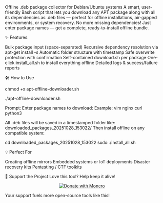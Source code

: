 Offline .deb package collector for Debian/Ubuntu systems
A smart, user-friendly Bash script that lets you download any APT package along with all its dependencies as .deb files — perfect for offline installations, air-gapped environments, or system recovery.
No more missing dependencies!
Just enter package names — get a complete, ready-to-install offline bundle.

✨ Features

Bulk package input (space-separated)
Recursive dependency resolution via apt-get install -s
Automatic folder structure with timestamp
Safe overwrite protection with confirmation
Self-contained download.sh per package
One-click install_all.sh to install everything offline
Detailed logs & success/failure reports


🛠️ How to Use

chmod +x apt-offline-downloader.sh

./apt-offline-downloader.sh

Prompt: Enter package names to download: 
Example: vim nginx curl python3


All .deb files will be saved in a timestamped folder like:
downloaded_packages_20251028_153022/
Then install offline on any compatible system:

cd downloaded_packages_20251028_153022
sudo ./install_all.sh


💡 Perfect For

Creating offline mirrors
Embedded systems or IoT deployments
Disaster recovery kits
Pentesting / CTF toolkits


🤝 Support the Project
Love this tool? Help keep it alive!
<p align="center">
  <a href="monero:48tWecqEu8Y1i8jV6f8z9x1a2b3c4d5e6f7g8h9i0j1k2l3m4n5o6p7q8r9s0t1u2v3w4x5y6z7?tx_description=Thanks%20for%20apt-offline-downloader">
    <img src="https://img.shields.io/badge/Donate-Monero-orange?logo=monero&logoColor=white&style=for-the-badge" alt="Donate with Monero" />
  </a>
</p>
Your support fuels more open-source tools like this!
